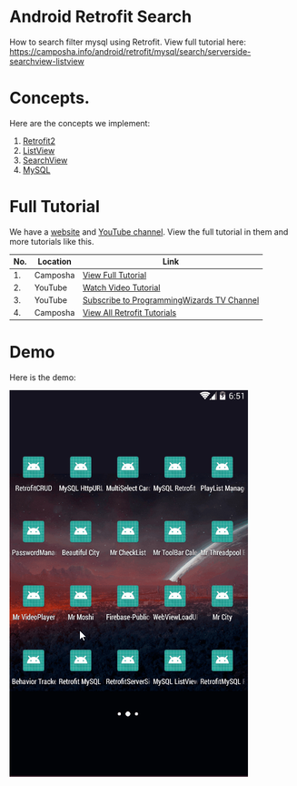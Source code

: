 # Android Retrofit Search

How to search filter mysql using Retrofit.
View full tutorial here: https://camposha.info/android/retrofit/mysql/search/serverside-searchview-listview

# Concepts.

Here are the concepts we implement:

1. [Retrofit2](https://camposha.info/android/retrofit)
2. [ListView](https://camposha.info/android/listview)
3. [SearchView](https://camposha.info/android/searchview)
4. [MySQL](https://camposha.info/android/mysql)


# Full Tutorial

We have a [website](https://camposha.info) and [YouTube channel](http://www.youtube.com/c/programmingwizards). View the full tutorial in them and more tutorials
like this.


|No.|Location|Link|
|---|--------|---------|
|1.|Camposha|[View Full Tutorial](https://camposha.info/android/retrofit/mysql/search/serverside-searchview-listview)|
|2.|YouTube |[Watch Video Tutorial](https://www.youtube.com/watch?v=DyVkd9Qwy-Y) |
|3.|YouTube |[Subscribe to ProgrammingWizards TV Channel](https://www.youtube.com/c/programmingwizards) |
|4.|Camposha|[View All Retrofit Tutorials](https://camposha.info/android/retrofit)|

# Demo

Here is the demo:

![](/demo/demo1.gif)